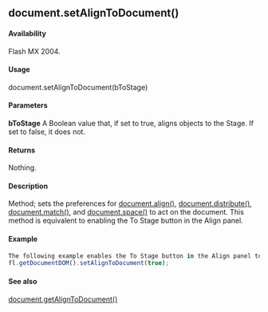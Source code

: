 ## document.setAlignToDocument()

#### Availability

Flash MX 2004.

#### Usage

document.setAlignToDocument(bToStage)

#### Parameters

**bToStage** A Boolean value that, if set to true, aligns objects to the Stage. If set to false, it does not.

#### Returns

Nothing.

#### Description

Method; sets the preferences for [document.align()](../Document_object/docume13.md), [document.distribute()](../Document_object/docume49.md), [document.match()](../Document_object/docum120.md), and [document.space()](../Document_object/docum67.md) to act on the document. This method is equivalent to enabling the To Stage button in the Align panel.

#### Example

```javascript
The following example enables the To Stage button in the Align panel to align objects with the Stage:
fl.getDocumentDOM().setAlignToDocument(true);

```
#### See also

[document.getAlignToDocument()](../Document_object/docume72.md)
